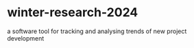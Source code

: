 # winter-research-2024
 a software tool for tracking and analysing trends of new project development
